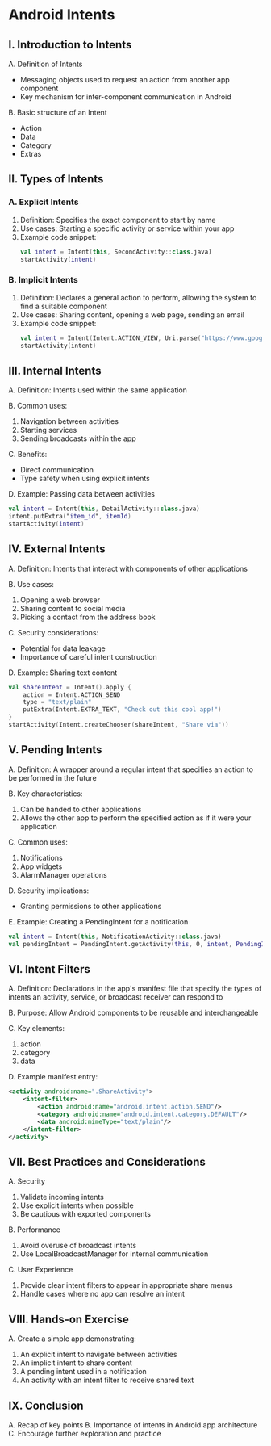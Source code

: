 # Android Intents

## I. Introduction to Intents
A. Definition of Intents
   - Messaging objects used to request an action from another app component
   - Key mechanism for inter-component communication in Android

B. Basic structure of an Intent
   - Action
   - Data
   - Category
   - Extras

## II. Types of Intents

### A. Explicit Intents
1. Definition: Specifies the exact component to start by name
2. Use cases: Starting a specific activity or service within your app
3. Example code snippet:
   ```kotlin
   val intent = Intent(this, SecondActivity::class.java)
   startActivity(intent)
   ```

### B. Implicit Intents
1. Definition: Declares a general action to perform, allowing the system to find a suitable component
2. Use cases: Sharing content, opening a web page, sending an email
3. Example code snippet:
   ```kotlin
   val intent = Intent(Intent.ACTION_VIEW, Uri.parse("https://www.google.com"))
   startActivity(intent)
   ```

## III. Internal Intents

A. Definition: 
Intents used within the same application

B. Common uses:
   1. Navigation between activities
   2. Starting services
   3. Sending broadcasts within the app

C. Benefits: 
   - Direct communication
   - Type safety when using explicit intents

D. Example: Passing data between activities
   ```kotlin
   val intent = Intent(this, DetailActivity::class.java)
   intent.putExtra("item_id", itemId)
   startActivity(intent)
   ```

## IV. External Intents

A. Definition: Intents that interact with components of other applications

B. Use cases:
   1. Opening a web browser
   2. Sharing content to social media
   3. Picking a contact from the address book

C. Security considerations:
   - Potential for data leakage
   - Importance of careful intent construction

D. Example: Sharing text content
   ```kotlin
   val shareIntent = Intent().apply {
       action = Intent.ACTION_SEND
       type = "text/plain"
       putExtra(Intent.EXTRA_TEXT, "Check out this cool app!")
   }
   startActivity(Intent.createChooser(shareIntent, "Share via"))
   ```

## V. Pending Intents

A. Definition: A wrapper around a regular intent that specifies an action to be performed in the future

B. Key characteristics:
   1. Can be handed to other applications
   2. Allows the other app to perform the specified action as if it were your application

C. Common uses:
   1. Notifications
   2. App widgets
   3. AlarmManager operations

D. Security implications:
   - Granting permissions to other applications

E. Example: Creating a PendingIntent for a notification
   ```kotlin
   val intent = Intent(this, NotificationActivity::class.java)
   val pendingIntent = PendingIntent.getActivity(this, 0, intent, PendingIntent.FLAG_UPDATE_CURRENT)
   ```

## VI. Intent Filters

A. Definition: Declarations in the app's manifest file that specify the types of intents an activity, service, or broadcast receiver can respond to

B. Purpose: Allow Android components to be reusable and interchangeable

C. Key elements:
   1. action
   2. category
   3. data

D. Example manifest entry:
   ```xml
   <activity android:name=".ShareActivity">
       <intent-filter>
           <action android:name="android.intent.action.SEND"/>
           <category android:name="android.intent.category.DEFAULT"/>
           <data android:mimeType="text/plain"/>
       </intent-filter>
   </activity>
   ```

## VII. Best Practices and Considerations

A. Security
   1. Validate incoming intents
   2. Use explicit intents when possible
   3. Be cautious with exported components

B. Performance
   1. Avoid overuse of broadcast intents
   2. Use LocalBroadcastManager for internal communication

C. User Experience
   1. Provide clear intent filters to appear in appropriate share menus
   2. Handle cases where no app can resolve an intent

## VIII. Hands-on Exercise

A. Create a simple app demonstrating:
   1. An explicit intent to navigate between activities
   2. An implicit intent to share content
   3. A pending intent used in a notification
   4. An activity with an intent filter to receive shared text

## IX. Conclusion

A. Recap of key points
B. Importance of intents in Android app architecture
C. Encourage further exploration and practice

